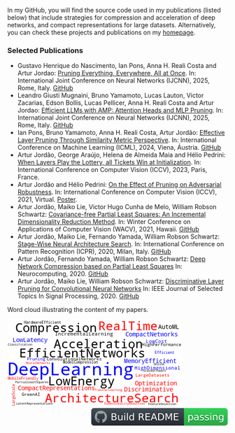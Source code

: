 In my GitHub, you will find the source code used in my publications (listed below) that include strategies for compression and acceleration of deep networks, and compact representations for large datasets. Alternatively, you can check these projects and publications on my [homepage](http://arturjordao.github.io/).

<!--
<img src="Figures/1.png" width="40%"/> <img src="Figures/2.png" width="40%"/>
-->

### Selected Publications
* Gustavo Henrique do Nascimento, Ian Pons, Anna H. Reali Costa and Artur Jordao: [Pruning Everything, Everywhere, All at Once](https://arxiv.org/abs/2506.04513). In: International Joint Conference on Neural Networks (IJCNN), 2025, Rome, Italy. [GitHub](https://github.com/NascimentoG/PruningEverything)
* Leandro Giusti Mugnaini, Bruno Yamamoto, Lucas Lauton, Victor Zacarias, Edson Bollis, Lucas Pellicer, Anna H. Reali Costa and Artur Jordao: [Efficient LLMs with AMP: Attention Heads and MLP Pruning](https://arxiv.org/abs/2504.21174). In: International Joint Conference on Neural Networks (IJCNN), 2025, Rome, Italy. [GitHub](https://github.com/c2d-usp/Efficient-LLMs-with-AMP/)
* Ian Pons, Bruno Yamamoto, Anna H. Reali Costa, Artur Jordão: [Effective Layer Pruning Through Similarity Metric Perspective](https://openreview.net/pdf?id=7DPNITf7ui). In: International Conference on Machine Learning (ICML), 2024, Viena, Áustria. [GitHub](https://github.com/IanPons/CKA-Layer-Pruning)
* Artur Jordão, George Araújo, Helena de Almeida Maia and Hélio Pedrini: [When Layers Play the Lottery, all Tickets Win at Initialization](https://openaccess.thecvf.com/content/ICCV2023W/RCV/papers/Jordao_When_Layers_Play_the_Lottery_all_Tickets_Win_at_Initialization_ICCVW_2023_paper.pdf). In: International Conference on Computer Vision (ICCV), 2023, Paris, France.
* Artur Jordão and Hélio Pedrini: [On the Effect of Pruning on Adversarial Robustness](https://openaccess.thecvf.com/content/ICCV2021W/AROW/papers/Jordao_On_the_Effect_of_Pruning_on_Adversarial_Robustness_ICCVW_2021_paper.pdf). In: International Conference on Computer Vision (ICCV), 2021, Virtual. [Poster](https://iccv21-adv-workshop.github.io/posters/2.pdf).
* Artur Jordão, Maiko Lie, Victor Hugo Cunha de Melo, William Robson Schwartz: [Covariance-free Partial Least Squares: An Incremental Dimensionality Reduction Method](https://openaccess.thecvf.com/content/WACV2021/papers/Jordao_Covariance-Free_Partial_Least_Squares_An_Incremental_Dimensionality_Reduction_Method_WACV_2021_paper.pdf).
In: Winter Conference on Applications of Computer Vision (WACV), 2021, Hawaii. [GitHub](https://github.com/arturjordao/IncrementalDimensionalityReduction)
* Artur Jordão, Maiko Lie, Fernando Yamada, William Robson Schwartz: [Stage-Wise Neural Architecture Search](https://arxiv.org/pdf/2004.11178.pdf). 
In: International Conference on Pattern Recognition (ICPR), 2020, Milan, Italy. [GitHub](https://github.com/arturjordao/StageWiseArchitectureSearch)
* Artur Jordão, Fernando Yamada, William Robson Schwartz: [Deep Network Compression based on Partial Least Squares](https://homepages.dcc.ufmg.br/~arturjordao/Files/Papers/Neurocomputing_2019.pdf) 
In: Neurocomputing, 2020. [GitHub](https://github.com/arturjordao/PruningNeuralNetworks)
* Artur Jordão, Maiko Lie, William Robson Schwartz: [Discriminative Layer Pruning for Convolutional Neural Networks](https://homepages.dcc.ufmg.br/~arturjordao/Files/Papers/JSTSP_2019.pdf) 
In: IEEE Journal of Selected Topics In Signal Processing, 2020. [GitHub](https://github.com/arturjordao/DepthWisePruning)

Word cloud illustrating the content of my papers.

<img src="https://github.com/arturjordao/arturjordao/blob/master/Figures/wordCloud2.png">

<img src="https://github.com/arturjordao/arturjordao/blob/master/Figures/badge.svg" alt="Build README" align="right">
